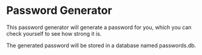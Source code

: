 ﻿# Password Generator

This password generator will generate a password for you, which you can check yourself to see how strong it is.

The generated password will be stored in a database named passwords.db.
